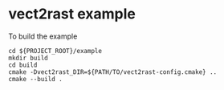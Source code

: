 # vect2rast example

To build the example

```
cd ${PROJECT_ROOT}/example
mkdir build
cd build
cmake -Dvect2rast_DIR=${PATH/TO/vect2rast-config.cmake} ..
cmake --build .
```
